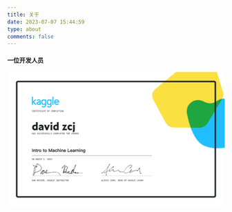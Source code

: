 ```yaml
---
title: 关于
date: 2023-07-07 15:44:59
type: about
comments: false
---
```


#### 一位开发人员

![](images/david_zcj_MachineLearning.png)
